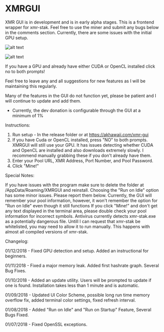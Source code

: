 # XMRGUI

XMR GUI is in development and is in early alpha stages. This is a frontend wrapper for xmr-stak. Feel free to use the miner and submit any bugs below in the comments section. Currently, there are some issues with the initial GPU setup. 

![alt text](https://akhawaii.com/wp-content/uploads/2018/01/screen.gif)

![alt text](https://akhawaii.com/wp-content/uploads/2018/01/screen1.png)



If you have a GPU and already have either CUDA or OpenCL installed click no to both prompts! 

Feel free to leave any and all suggestions for new features as I will be maintaining this regularly. 

Many of the features in the GUI do not function yet, please be patient and I will continue to update and add them.

* Currently, the dev donation is configurable through the GUI at a minimum of 1%

Instructions:

1. Run setup - In the release folder or at https://akhawaii.com/xmr-gui
2. If you have Cuda or OpenCL installed, press "NO" to both prompts. XMRGUI will still use your GPU. It has issues detecting whether CUDA and OpenCL are installed and also downloads extremely slowly. I recommend manually grabbing these if you don't already have them.
3. Enter your Pool URL, XMR Address, Port Number, and Pool Password. 
4. Click "Mine!"


Special Notes:

If you have issues with the program make sure to delete the folder at /AppData/Roaming/XMRGUI and reinstall.
Choosing the "Run on Idle" option has some minor issues. Please report them below. Currently, the GUI will remember your pool information, however, it won't remember the option for "Run on Idle" even though it still functions
If you click "Mine!" and don't get any text displayed in the terminal area, please double check your pool information for incorrect symbols.
Antivirus currently detects xmr-stak.exe as a potentially dangerous file. Untill I can request that xmr-stak be whitelisted, you may need to allow it to run manually. This happens with almost all compiled versions of xmr-stak.


Changelog:

01/12/2018 - Fixed GPU detection and setup. Added an instructional for beginners.

01/11/2018 - Fixed a major memory leak. Added first hashrate graph. Several Bug Fixes.

01/10/2018 - Added an update utility. Users will be prompted to update if one is found. Installation takes less than 1 minute and is automatic.

01/09/2018 - Updated UI Color Scheme, possible long run time memory overflow fix, added terminal color settings, fixed refresh interval.

01/08/2018 - Added "Run on Idle" and "Run on Startup" Feature, Several Bugs Fixed. 

01/07/2018 - Fixed OpenSSL exceptions.

